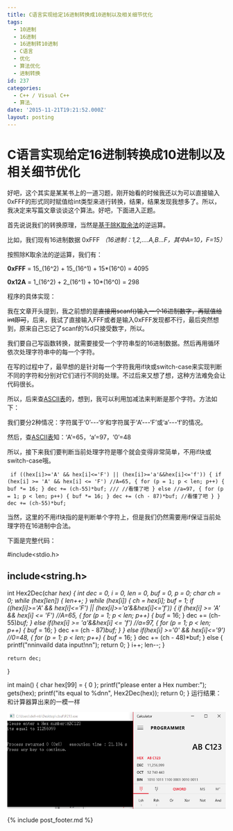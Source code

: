 ```yaml
---
title: C语言实现给定16进制转换成10进制以及相关细节优化
tags:
  - 10进制
  - 16进制
  - 16进制转10进制
  - C语言
  - 优化
  - 算法优化
  - 进制转换
id: 237
categories:
  - C++ / Visual C++
  - 算法、
date: '2015-11-21T19:21:52.000Z'
layout: posting
---
```


# C语言实现给定16进制转换成10进制以及相关细节优化

好吧，这个其实是某某书上的一道习题，刚开始看的时候我还以为可以直接输入0xFFF的形式同时赋值给int类型来进行转换，结果，结果发现我想多了。所以，我决定来写篇文章谈谈这个算法。好吧，下面进入正题。

首先说说我们的转换原理，当然是[基于除K取余法](https://www.google.com.hk/search?q=%E9%99%A4K%E5%8F%96%E4%BD%99%E6%B3%95&amp;oq=%E9%99%A4K%E5%8F%96%E4%BD%99%E6%B3%95&amp;gs_l=serp.3..35i39.1950.3477.0.3661.3.3.0.0.0.0.357.357.3-1.1.0....0...1c.1.64.serp..2.1.356.j45CD7vYAcw)的逆运算。

比如，我们现有16进制数据 0xFFF _（16进制：1,2,....A,B...F，其中A=10，F=15）_

按照除K取余法的逆运算，我们有：

**0xFFF** = 15_(16^2) + 15_(16^1) + 15*(16^0) = 4095

**0x12A** = 1_(16^2) + 2_(16^1) + 10*(16^0) = 298

程序的具体实现：

我在文章开头提到，我之前想的是~~直接用scanf()输入一个16进制数字，再赋值给int即可~~，后来，我试了直接输入FFF或者是输入0xFFF发现都不行，最后突然想到，原来自己忘记了scanf的%d只接受数字，所以。

我们要自己写函数转换，就需要接受一个字符串型的16进制数据。然后再用循环依次处理字符串中的每一个字符。

在写的过程中了，最早想的是针对每一个字符我用if块或switch-case来实现判断不同的字符和分别对它们进行不同的处理。不过后来又想了想，这种方法难免会让代码很长。

所以，后来查[ASCII表](https://en.wikipedia.org/wiki/ASCII)的，想到，我可以利用加减法来判断是那个字符。方法如下：

我们要分2种情况：字符属于‘0’---‘9’和字符属于‘A’---‘F’或‘a’---‘f’的情况。

然后，查[ASCII表](https://en.wikipedia.org/wiki/ASCII)知：‘A’=65，‘a’=97，‘0’=48

所以，接下来我们要判断当前处理字符是哪个就会变得非常简单，不用if块或switch-case哦。

```
 if ((hex[i]>='A' && hex[i]<='F') || (hex[i]>='a'&&hex[i]<='f')) { if (hex[i] >= 'A' && hex[i] <= 'F') //A=65, { for (p = 1; p < len; p++) { buf *= 16; } dec += (ch-55)*buf; /// //看懂了吧 } else //a=97, { for (p = 1; p < len; p++) { buf *= 16; } dec += (ch - 87)*buf; //看懂了吧 } }
dec += (ch-55)*buf;
```

当然，这里的不用if块指的是判断单个字符上，但是我们仍然需要用if保证当前处理字符在16进制中合法。

下面是完整代码：

\#include<stdio.h>

## include<string.h>

int Hex2Dec(char _hex) { int dec = 0, i = 0, len = 0, buf = 0, p = 0; char ch = 0; while (hex[len]) { len++; } while (hex[i]) { ch = hex[i]; buf = 1; if ((hex[i]>='A' && hex[i]<='F') || (hex[i]>='a'&&hex[i]<='f')) { if (hex[i] >= 'A' && hex[i] <= 'F') //A=65, { for (p = 1; p < len; p++) { buf_ = 16; } dec += (ch-55)_buf; } else if(hex[i] >= 'a'&&hex[i] <= 'f') //a=97, { for (p = 1; p < len; p++) { buf_ = 16; } dec += (ch - 87)_buf; } } else if(hex[i] >='0' && hex[i]<='9') //0=48, { for (p = 1; p < len; p++) { buf_ = 16; } dec += (ch - 48)*buf; } else { printf("nninvaild data input!nn"); return 0; } i++; len--; }

```text
return dec;
```

}

int main() { char hex[99] = { 0 }; printf("please enter a Hex number:"); gets(hex); printf("its equal to %dnn", Hex2Dec(hex)); return 0; } </pre> 运行结果：和计算器算出来的一模一样

[![16_c_2](https://raw.githubusercontent.com/ankanch/blog/master/images/wp-content/uploads/2015/11/16_c_2.jpg)](https://raw.githubusercontent.com/ankanch/blog/master/images/wp-content/uploads/2015/11/16_c_2.jpg)



{% include post_footer.md %}